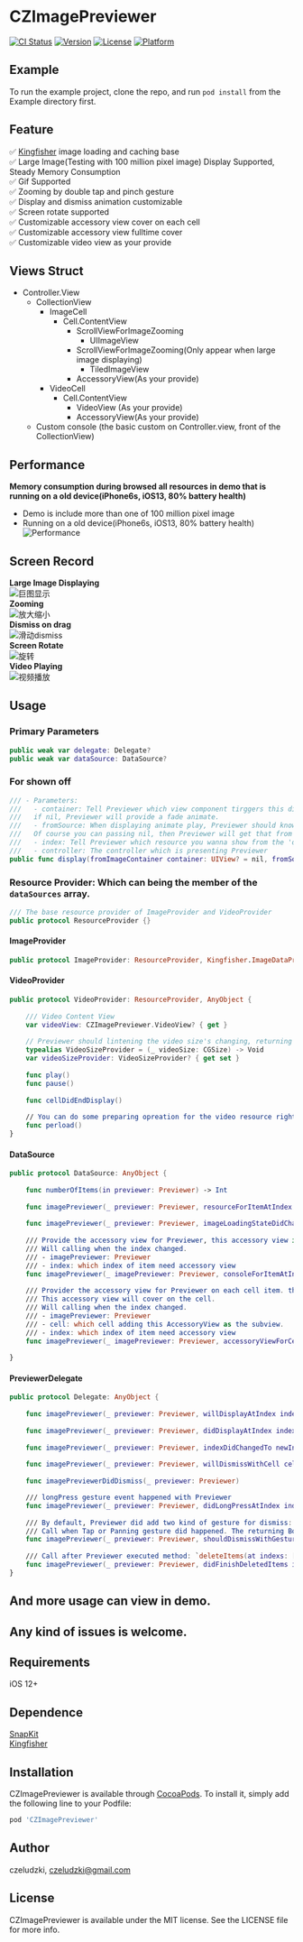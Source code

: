 # CZImagePreviewer

[![CI Status](http://img.shields.io/travis/czeludzki/CZImagePreviewer.svg?style=flat)](https://travis-ci.org/czeludzki/CZImagePreviewer)
[![Version](https://img.shields.io/cocoapods/v/CZImagePreviewer.svg?style=flat)](http://cocoapods.org/pods/CZImagePreviewer)
[![License](https://img.shields.io/cocoapods/l/CZImagePreviewer.svg?style=flat)](http://cocoapods.org/pods/CZImagePreviewer)
[![Platform](https://img.shields.io/cocoapods/p/CZImagePreviewer.svg?style=flat)](http://cocoapods.org/pods/CZImagePreviewer)

## Example

To run the example project, clone the repo, and run `pod install` from the Example directory first.

## Feature
✅ [Kingfisher](https://github.com/onevcat/Kingfisher) image loading and caching base  
✅ Large Image(Testing with 100 million pixel image) Display Supported, Steady Memory Consumption  
✅ Gif Supported  
✅ Zooming by double tap and pinch gesture  
✅ Display and dismiss animation customizable  
✅ Screen rotate supported  
✅ Customizable accessory view cover on each cell  
✅ Customizable accessory view fulltime cover  
✅ Customizable video view as your provide  

## Views Struct
- Controller.View  
    - CollectionView  
        - ImageCell  
            - Cell.ContentView  
                - ScrollViewForImageZooming  
                    - UIImageView  
                - ScrollViewForImageZooming(Only appear when large image displaying)  
                    - TiledImageView  
                - AccessoryView(As your provide)  
        - VideoCell  
            - Cell.ContentView  
                - VideoView (As your provide)  
                - AccessoryView(As your provide)  
    - Custom console (the basic custom on Controller.view, front of the CollectionView)

## Performance
**Memory consumption during browsed all resources in demo that is running on a old device(iPhone6s, iOS13, 80% battery health)**
- Demo is include more than one of 100 million pixel image  
- Running on a old device(iPhone6s, iOS13, 80% battery health)  
![Performance](introduction/performance.jpg)

## Screen Record
**Large Image Displaying**  
![巨图显示](introduction/largeImage.gif)  
**Zooming**  
![放大缩小](introduction/zooming.gif)  
**Dismiss on drag**  
![滑动dismiss](introduction/dismiss.gif)  
**Screen Rotate**  
![旋转](introduction/rotate.gif)  
**Video Playing**  
![视频播放](introduction/videoplay.gif)  

## Usage
### Primary Parameters
``` swift
public weak var delegate: Delegate?
public weak var dataSource: DataSource?
```

### For shown off
``` swift
/// - Parameters:
///   - container: Tell Previewer which view component tirggers this display operation, all is for the display animation.
///   if nil, Previewer will provide a fade animate.
///   - fromSource: When displaying animate play, Previewer should known who is the animation acort.
///   Of course you can passing nil, then Previewer will get that from 'dataSource' by 'currentIndex'.
///   - index: Tell Previewer which resource you wanna show from the 'dataSource' at index
///   - controller: The controller which is presenting Previewer
public func display(fromImageContainer container: UIView? = nil, fromSource source: UIImage? = nil, presentingController: UIViewController? = nil, current index: Int = 0)
```

### Resource Provider: Which can being the member of the `dataSources` array.
``` swift
/// The base resource provider of ImageProvider and VideoProvider
public protocol ResourceProvider {}
```
#### ImageProvider
``` swift
public protocol ImageProvider: ResourceProvider, Kingfisher.ImageDataProvider {}
```
#### VideoProvider
``` swift
public protocol VideoProvider: ResourceProvider, AnyObject {
    
    /// Video Content View
    var videoView: CZImagePreviewer.VideoView? { get }
        
    // Previewer should lintening the video size's changing, returning the new size in this closure
    typealias VideoSizeProvider = (_ videoSize: CGSize) -> Void
    var videoSizeProvider: VideoSizeProvider? { get set }
    
    func play()
    func pause()
    
    func cellDidEndDisplay()
    
    // You can do some preparing opreation for the video resource right here
    func perload()
}
```

#### DataSource
``` swift
public protocol DataSource: AnyObject {
    
    func numberOfItems(in previewer: Previewer) -> Int
    
    func imagePreviewer(_ previewer: Previewer, resourceForItemAtIndex index: Int) -> ResourceProvider?
    
    func imagePreviewer(_ previewer: Previewer, imageLoadingStateDidChanged state: Previewer.ImageLoadingState, at index: Int, accessoryView: AccessoryView?)
    
    /// Provide the accessory view for Previewer, this accessory view is not a part of scrolling or zooming effect. 
    /// Will calling when the index changed.
    /// - imagePreviewer: Previewer
    /// - index: which index of item need accessory view
    func imagePreviewer(_ imagePreviewer: Previewer, consoleForItemAtIndex index: Int) -> AccessoryView?
    
    /// Provider the accessory view for Previewer on each cell item. this is not part of zooming effect, but scrolling is.
    /// This accessory view will cover on the cell.
    /// Will calling when the index changed.
    /// - imagePreviewer: Previewer
    /// - cell: which cell adding this AccessoryView as the subview.
    /// - index: which index of item need accessory view
    func imagePreviewer(_ imagePreviewer: Previewer, accessoryViewForCell cell: CollectionViewCell, at index: Int) -> AccessoryView?
    
}
```

#### PreviewerDelegate
``` swift
public protocol Delegate: AnyObject {
    
    func imagePreviewer(_ previewer: Previewer, willDisplayAtIndex index: Int)
    
    func imagePreviewer(_ previewer: Previewer, didDisplayAtIndex index: Int)
    
    func imagePreviewer(_ previewer: Previewer, indexDidChangedTo newIndex: Int, fromOldIndex oldIndex: Int)
    
    func imagePreviewer(_ previewer: Previewer, willDismissWithCell cell: CollectionViewCell, at index: Int) -> UIView?
    
    func imagePreviewerDidDismiss(_ previewer: Previewer)

    /// longPress gesture event happened with Previewer
    func imagePreviewer(_ previewer: Previewer, didLongPressAtIndex index: Int)
    
    /// By default, Previewer did add two kind of gesture for dismiss: UITapGesture and UIPanningGesture.
    /// Call when Tap or Panning gesture did happened. The returning Boolean value is deciding this dismiss should be happen.
    func imagePreviewer(_ previewer: Previewer, shouldDismissWithGesture gesture: UIGestureRecognizer, at index: Int) -> Bool
    
    /// Call after Previewer executed method: `deleteItems(at indexs: [Int])`
    func imagePreviewer(_ previewer: Previewer, didFinishDeletedItems indexs: [Int])   
}
```

## And more usage can view in demo. 

## Any kind of issues is welcome.

## Requirements

iOS 12+

## Dependence
[SnapKit](https://github.com/SnapKit/SnapKit)  
[Kingfisher](https://github.com/onevcat/Kingfisher)  

## Installation

CZImagePreviewer is available through [CocoaPods](http://cocoapods.org). To install
it, simply add the following line to your Podfile:

```ruby
pod 'CZImagePreviewer'
```

## Author

czeludzki, czeludzki@gmail.com

## License

CZImagePreviewer is available under the MIT license. See the LICENSE file for more info.
